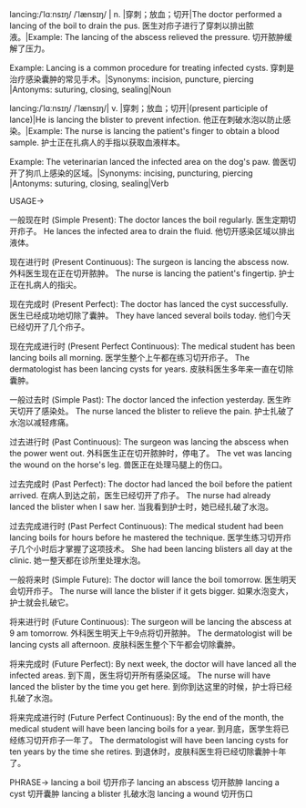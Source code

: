 lancing:/ˈlɑːnsɪŋ/ /ˈlænsɪŋ/ | n. |穿刺；放血；切开|The doctor performed a lancing of the boil to drain the pus. 医生对疖子进行了穿刺以排出脓液。|Example: The lancing of the abscess relieved the pressure.  切开脓肿缓解了压力。

Example:  Lancing is a common procedure for treating infected cysts.  穿刺是治疗感染囊肿的常见手术。|Synonyms: incision, puncture, piercing |Antonyms: suturing, closing, sealing|Noun

lancing:/ˈlɑːnsɪŋ/ /ˈlænsɪŋ/| v. |穿刺；放血；切开|(present participle of lance)|He is lancing the blister to prevent infection. 他正在刺破水泡以防止感染。|Example: The nurse is lancing the patient's finger to obtain a blood sample. 护士正在扎病人的手指以获取血液样本。

Example: The veterinarian lanced the infected area on the dog's paw.  兽医切开了狗爪上感染的区域。|Synonyms: incising, puncturing, piercing |Antonyms: suturing, closing, sealing|Verb


USAGE->

一般现在时 (Simple Present):
The doctor lances the boil regularly. 医生定期切开疖子。
He lances the infected area to drain the fluid. 他切开感染区域以排出液体。

现在进行时 (Present Continuous):
The surgeon is lancing the abscess now.  外科医生现在正在切开脓肿。
The nurse is lancing the patient's fingertip. 护士正在扎病人的指尖。

现在完成时 (Present Perfect):
The doctor has lanced the cyst successfully. 医生已经成功地切除了囊肿。
They have lanced several boils today. 他们今天已经切开了几个疖子。

现在完成进行时 (Present Perfect Continuous):
The medical student has been lancing boils all morning.  医学生整个上午都在练习切开疖子。
The dermatologist has been lancing cysts for years. 皮肤科医生多年来一直在切除囊肿。


一般过去时 (Simple Past):
The doctor lanced the infection yesterday. 医生昨天切开了感染处。
The nurse lanced the blister to relieve the pain. 护士扎破了水泡以减轻疼痛。

过去进行时 (Past Continuous):
The surgeon was lancing the abscess when the power went out.  外科医生正在切开脓肿时，停电了。
The vet was lancing the wound on the horse's leg. 兽医正在处理马腿上的伤口。

过去完成时 (Past Perfect):
The doctor had lanced the boil before the patient arrived. 在病人到达之前，医生已经切开了疖子。
The nurse had already lanced the blister when I saw her. 当我看到护士时，她已经扎破了水泡。

过去完成进行时 (Past Perfect Continuous):
The medical student had been lancing boils for hours before he mastered the technique.  医学生练习切开疖子几个小时后才掌握了这项技术。
She had been lancing blisters all day at the clinic.  她一整天都在诊所里处理水泡。

一般将来时 (Simple Future):
The doctor will lance the boil tomorrow. 医生明天会切开疖子。
The nurse will lance the blister if it gets bigger. 如果水泡变大，护士就会扎破它。

将来进行时 (Future Continuous):
The surgeon will be lancing the abscess at 9 am tomorrow. 外科医生明天上午9点将切开脓肿。
The dermatologist will be lancing cysts all afternoon. 皮肤科医生整个下午都会切除囊肿。

将来完成时 (Future Perfect):
By next week, the doctor will have lanced all the infected areas. 到下周，医生将切开所有感染区域。
The nurse will have lanced the blister by the time you get here. 到你到达这里的时候，护士将已经扎破了水泡。

将来完成进行时 (Future Perfect Continuous):
By the end of the month, the medical student will have been lancing boils for a year. 到月底，医学生将已经练习切开疖子一年了。
The dermatologist will have been lancing cysts for ten years by the time she retires. 到退休时，皮肤科医生将已经切除囊肿十年了。


PHRASE->
lancing a boil  切开疖子
lancing an abscess  切开脓肿
lancing a cyst  切开囊肿
lancing a blister  扎破水泡
lancing a wound 切开伤口
